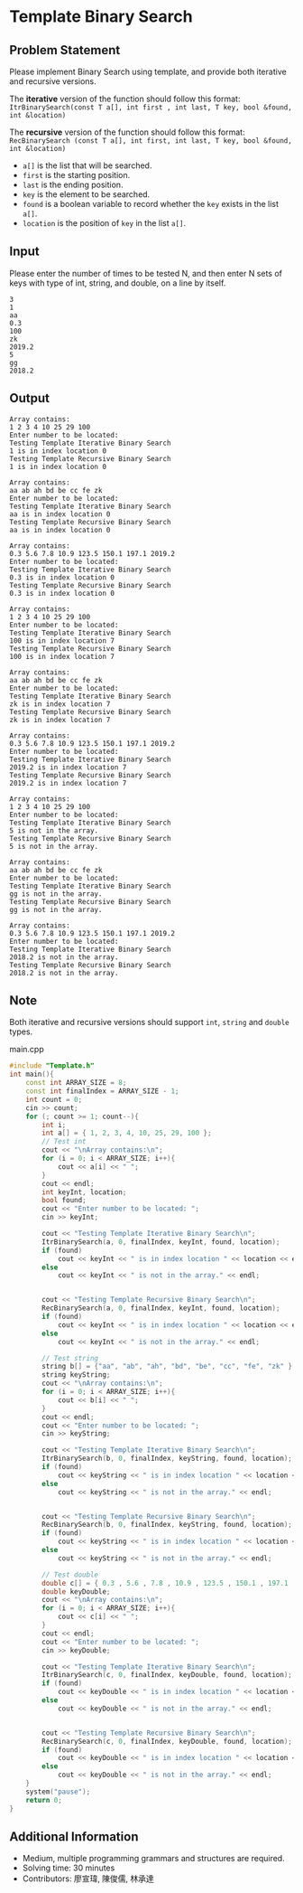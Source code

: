 # Template Binary Search

## Problem Statement
Please implement Binary Search using template, and provide both iterative and recursive versions.

The **iterative** version of the function should follow this format: 
`ItrBinarySearch(const T a[], int first , int last, T key, bool &found, int &location)`

The **recursive** version of the function should follow this format:
`RecBinarySearch (const T a[], int first, int last, T key, bool &found, int &location)`

* `a[]` is the list that will be searched.
* `first` is the starting position.
* `last` is the ending position.
* `key` is the element to be searched.
* `found` is a boolean variable to record whether the `key` exists in the list `a[]`.
* `location` is the position of `key` in the list `a[]`.

## Input
Please enter the number of times to be tested N, and then enter N sets of keys with type of int, string, and double, on a line by itself.
```
3
1
aa
0.3
100
zk
2019.2
5
gg
2018.2
```

## Output

```
Array contains:
1 2 3 4 10 25 29 100
Enter number to be located: 
Testing Template Iterative Binary Search
1 is in index location 0
Testing Template Recursive Binary Search
1 is in index location 0

Array contains:
aa ab ah bd be cc fe zk
Enter number to be located: 
Testing Template Iterative Binary Search
aa is in index location 0
Testing Template Recursive Binary Search
aa is in index location 0

Array contains:
0.3 5.6 7.8 10.9 123.5 150.1 197.1 2019.2
Enter number to be located: 
Testing Template Iterative Binary Search
0.3 is in index location 0
Testing Template Recursive Binary Search
0.3 is in index location 0

Array contains:
1 2 3 4 10 25 29 100
Enter number to be located: 
Testing Template Iterative Binary Search
100 is in index location 7
Testing Template Recursive Binary Search
100 is in index location 7

Array contains:
aa ab ah bd be cc fe zk
Enter number to be located: 
Testing Template Iterative Binary Search
zk is in index location 7
Testing Template Recursive Binary Search
zk is in index location 7

Array contains:
0.3 5.6 7.8 10.9 123.5 150.1 197.1 2019.2
Enter number to be located: 
Testing Template Iterative Binary Search
2019.2 is in index location 7
Testing Template Recursive Binary Search
2019.2 is in index location 7

Array contains:
1 2 3 4 10 25 29 100
Enter number to be located: 
Testing Template Iterative Binary Search
5 is not in the array.
Testing Template Recursive Binary Search
5 is not in the array.

Array contains:
aa ab ah bd be cc fe zk
Enter number to be located: 
Testing Template Iterative Binary Search
gg is not in the array.
Testing Template Recursive Binary Search
gg is not in the array.

Array contains:
0.3 5.6 7.8 10.9 123.5 150.1 197.1 2019.2
Enter number to be located: 
Testing Template Iterative Binary Search
2018.2 is not in the array.
Testing Template Recursive Binary Search
2018.2 is not in the array.
```

## Note
Both iterative and recursive versions should support `int`, `string` and `double` types.

main.cpp
```main.cpp
#include "Template.h"
int main(){
    const int ARRAY_SIZE = 8;
    const int finalIndex = ARRAY_SIZE - 1;
    int count = 0;
    cin >> count;
    for (; count >= 1; count--){
        int i;
        int a[] = { 1, 2, 3, 4, 10, 25, 29, 100 };
        // Test int
        cout << "\nArray contains:\n";
        for (i = 0; i < ARRAY_SIZE; i++){
            cout << a[i] << " ";
        }
        cout << endl;
        int keyInt, location;
        bool found;
        cout << "Enter number to be located: ";
        cin >> keyInt;

        cout << "Testing Template Iterative Binary Search\n";
        ItrBinarySearch(a, 0, finalIndex, keyInt, found, location);
        if (found)
            cout << keyInt << " is in index location " << location << endl;
        else
            cout << keyInt << " is not in the array." << endl;


        cout << "Testing Template Recursive Binary Search\n";
        RecBinarySearch(a, 0, finalIndex, keyInt, found, location);
        if (found)
            cout << keyInt << " is in index location " << location << endl;
        else
            cout << keyInt << " is not in the array." << endl;

        // Test string
        string b[] = {"aa", "ab", "ah", "bd", "be", "cc", "fe", "zk" };
        string keyString;
        cout << "\nArray contains:\n";
        for (i = 0; i < ARRAY_SIZE; i++){
            cout << b[i] << " ";
        }
        cout << endl;
        cout << "Enter number to be located: ";
        cin >> keyString;

        cout << "Testing Template Iterative Binary Search\n";
        ItrBinarySearch(b, 0, finalIndex, keyString, found, location);
        if (found)
            cout << keyString << " is in index location " << location << endl;
        else
            cout << keyString << " is not in the array." << endl;


        cout << "Testing Template Recursive Binary Search\n";
        RecBinarySearch(b, 0, finalIndex, keyString, found, location);
        if (found)
            cout << keyString << " is in index location " << location << endl;
        else
            cout << keyString << " is not in the array." << endl;

        // Test double
        double c[] = { 0.3 , 5.6 , 7.8 , 10.9 , 123.5 , 150.1 , 197.1 , 2019.2 };
        double keyDouble;
        cout << "\nArray contains:\n";
        for (i = 0; i < ARRAY_SIZE; i++){
            cout << c[i] << " ";
        }
        cout << endl;
        cout << "Enter number to be located: ";
        cin >> keyDouble;

        cout << "Testing Template Iterative Binary Search\n";
        ItrBinarySearch(c, 0, finalIndex, keyDouble, found, location);
        if (found)
            cout << keyDouble << " is in index location " << location << endl;
        else
            cout << keyDouble << " is not in the array." << endl;


        cout << "Testing Template Recursive Binary Search\n";
        RecBinarySearch(c, 0, finalIndex, keyDouble, found, location);
        if (found)
            cout << keyDouble << " is in index location " << location << endl;
        else
            cout << keyDouble << " is not in the array." << endl;
    }
    system("pause");
    return 0;
}
```

## Additional Information
* Medium, multiple programming grammars and structures are required.
* Solving time: 30 minutes
* Contributors: 廖宣瑋, 陳俊儒, 林承達
